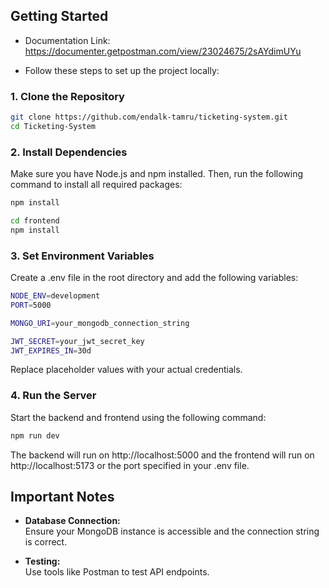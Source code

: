 ## **Getting Started**

- Documentation Link: https://documenter.getpostman.com/view/23024675/2sAYdimUYu

- Follow these steps to set up the project locally:

### **1. Clone the Repository**

```bash
git clone https://github.com/endalk-tamru/ticketing-system.git
cd Ticketing-System
```

### **2. Install Dependencies**

Make sure you have Node.js and npm installed. Then, run the following command to install all required packages:

```bash
npm install

cd frontend
npm install
```

### **3. Set Environment Variables**

Create a .env file in the root directory and add the following variables:

```bash
NODE_ENV=development
PORT=5000

MONGO_URI=your_mongodb_connection_string

JWT_SECRET=your_jwt_secret_key
JWT_EXPIRES_IN=30d
```

Replace placeholder values with your actual credentials.

### **4. Run the Server**

Start the backend and frontend using the following command:

```bash
npm run dev
```

The backend will run on http://localhost:5000 and the frontend will run on http://localhost:5173 or the port specified in your .env file.

## **Important Notes**

- **Database Connection:**  
  Ensure your MongoDB instance is accessible and the connection string is correct.

- **Testing:**  
  Use tools like Postman to test API endpoints.
